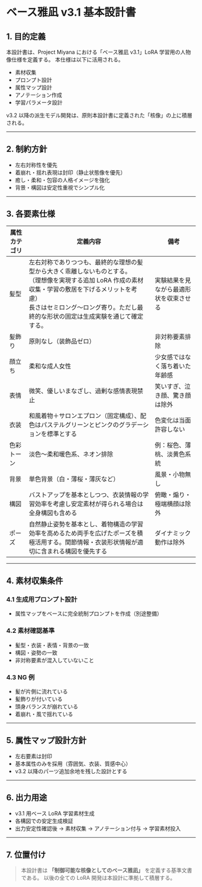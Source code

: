 # ベース雅凪 v3.1 基本設計書

## 1. 目的定義

本設計書は、Project Miyana における「ベース雅凪 v3.1」LoRA 学習用の人物像仕様を定義する。
本仕様は以下に活用される。

- 素材収集
- プロンプト設計
- 属性マップ設計
- アノテーション作成
- 学習パラメータ設計

v3.2 以降の派生モデル開発は、原則本設計書に定義された「核像」の上に積層される。

---

## 2. 制約方針

- 左右対称性を優先
- 着崩れ・揺れ表現は封印（静止状態像を優先）
- 癒し・柔和・包容の人格イメージを強化
- 背景・構図は安定性重視でシンプル化

---

## 3. 各要素仕様

| 属性カテゴリ | 定義内容                                                                                                                                                                                                                                         | 備考                                   |
| ------------ | ------------------------------------------------------------------------------------------------------------------------------------------------------------------------------------------------------------------------------------------------ | -------------------------------------- |
| 髪型         | 左右対称でありつつも、最終的な理想の髪型から大きく乖離しないものとする。<br>（理想像を実現する追加 LoRA 作成の素材収集・学習の敷居を下げるメリットを考慮）<br>長さはセミロング〜ロング寄り。ただし最終的な形状の固定は生成実験を通じて確定する。 | 実験結果を見ながら最適形状を収束させる |
| 髪飾り       | 原則なし（装飾品ゼロ）                                                                                                                                                                                                                           | 非対称要素排除                         |
| 顔立ち       | 柔和な成人女性                                                                                                                                                                                                                                   | 少女感ではなく落ち着いた年齢感         |
| 表情         | 微笑、優しいまなざし、過剰な感情表現禁止                                                                                                                                                                                                         | 笑いすぎ、泣き顔、驚き顔は除外         |
| 衣装         | 和風着物＋サロンエプロン（固定構成）、配色はパステルグリーンとピンクのグラデーションを標準とする                                                                                                                                                 | 色変化は当面許容しない                 |
| 色彩トーン   | 淡色〜柔和暖色系、ネオン排除                                                                                                                                                                                                                     | 例：桜色、薄桃、淡黄色系統             |
| 背景         | 単色背景（白・薄桜・薄灰など）                                                                                                                                                                                                                   | 風景・小物無し                         |
| 構図         | バストアップを基本としつつ、衣装情報の学習効率を考慮し安定素材が得られる場合は全身構図も含める                                                                                                                                                   | 俯瞰・煽り・極端横顔は除外             |
| ポーズ       | 自然静止姿勢を基本とし、着物構造の学習効率を高めるため両手を広げたポーズを積極活用する。関節情報・衣装形状情報が適切に含まれる構図を優先する                                                                                                     | ダイナミック動作は除外                 |

---

## 4. 素材収集条件

### 4.1 生成用プロンプト設計

- 属性マップをベースに完全統制プロンプトを作成（別途整備）

### 4.2 素材確認基準

- 髪型・衣装・表情・背景の一致
- 構図・姿勢の一致
- 非対称要素が混入していないこと

### 4.3 NG 例

- 髪が片側に流れている
- 髪飾りが付いている
- 頭身バランスが崩れている
- 着崩れ・風で揺れている

---

## 5. 属性マップ設計方針

- 左右要素は封印
- 基本属性のみを採用（雰囲気、衣装、質感中心）
- v3.2 以降のパーツ追加余地を残した設計とする

---

## 6. 出力用途

- v3.1 用ベース LoRA 学習素材生成
- 各構図での安定生成検証
- 出力安定性確認後 → 素材収集 → アノテーション付与 → 学習素材投入

---

## 7. 位置付け

> 本設計書は **「制御可能な核像としてのベース雅凪」** を定義する基準文書である。
> 以後の全ての LoRA 開発は本設計に準拠して積層する。
